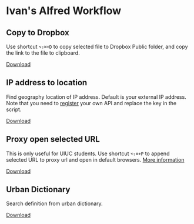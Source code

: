 Ivan's Alfred Workflow
======================

Copy to Dropbox
---------------

Use shortcut `⌥⇧⌘+D` to copy selected file to Dropbox Public folder, and copy the link to the file to clipboard.

[Download](http://d.pr/f/2m7C)

IP address to location
----------------------

Find geography location of IP address. Default is your external IP address.
Note that you need to [register](http://ipinfodb.com/register.php) your own API and replace the key in the script.  

[Download](http://d.pr/f/UPRQ)

Proxy open selected URL
-----------------------

This is only useful for UIUC students.
Use shortcut `⌥⇧⌘+P` to append selected URL to proxy url and open in default browsers. [More information](https://proxy2.library.illinois.edu/menu)

[Download](http://d.pr/f/tCRn)

Urban Dictionary
----------------

Search definition from urban dictionary.

[Download](http://d.pr/f/rzJj)